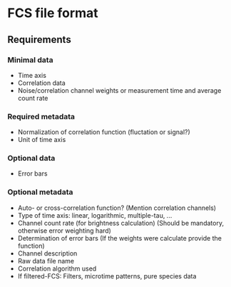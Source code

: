 # FCS file format

## Requirements

### Minimal data

* Time axis
* Correlation data
* Noise/correlation channel weights or measurement time and average count rate

### Required metadata

* Normalization of correlation function (fluctation or signal?)
* Unit of time axis
  
### Optional data

* Error bars
  
### Optional metadata

* Auto- or cross-correlation function? (Mention correlation channels)
* Type of time axis: linear, logarithmic, multiple-tau, ...
* Channel count rate (for brightness calculation) (Should be mandatory, otherwise error weighting hard)
* Determination of error bars (If the weights were calculate provide the function)
* Channel description
* Raw data file name
* Correlation algorithm used
* If filtered-FCS: Filters, microtime patterns, pure species data
  